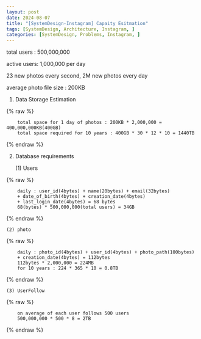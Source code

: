 ```yaml
---
layout: post
date: 2024-08-07
title: "[SystemDesign-Instagram] Capaity Esitmation"
tags: [SystemDesign, Architecture, Instagram, ]
categories: [SystemDesign, Problems, Instagram, ]
---
```



total users : 500,000,000


active users: 1,000,000 per day


23 new photos every second, 2M new photos every day


average photo file size : 200KB

1. Data Storage Estimation

	
{% raw %}
```text
	total space for 1 day of photos : 200KB * 2,000,000 = 400,000,000KB(400GB)
	total space required for 10 years : 400GB * 30 * 12 * 10 = 1440TB
```
{% endraw %}


2. Database requirements

	(1) Users


	
{% raw %}
```text
	daily : user_id(4bytes) + name(20bytes) + email(32bytes) 
	+ date_of_birth(4bytes) + creation_date(4bytes) 
	+ last_login_date(4bytes) = 68 bytes
	68(bytes) * 500,000,000(total users) = 34GB
```
{% endraw %}



	(2) photo


	
{% raw %}
```text
	daily : photo_id(4bytes) + user_id(4bytes) + photo_path(100bytes) 
	+ creation_date(4bytes) = 112bytes 
	112bytes * 2,000,000 = 224MB
	for 10 years : 224 * 365 * 10 = 0.8TB
```
{% endraw %}



	(3) UserFollow


	
{% raw %}
```text
	on average of each user follows 500 users
	500,000,000 * 500 * 8 = 2TB
```
{% endraw %}


